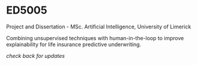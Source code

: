 # ED5005
Project and Dissertation - MSc. Artificial Intelligence, University of Limerick

Combining unsupervised techniques with human-in-the-loop to improve explainability for life insurance predictive underwriting.

_check back for updates_
